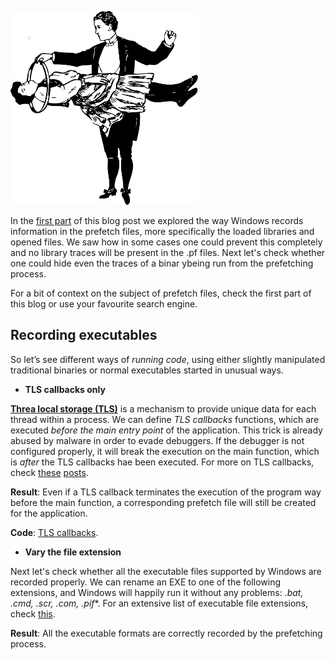 ![Logo](/assets/images/tricks2.png)

In the [first part](https://livz.github.io/2017/06/29/exploring-prefetch-part-1.html) of this blog post we explored 
the way Windows records information in the prefetch files, more specifically the loaded libraries and opened files.
We saw how in some cases one could prevent this completely and no library traces will be present in the .pf files. 
Next let's check whether one could hide even the traces of a binar ybeing run from the prefetching process. 

For a bit of context on the subject of prefetch files, check the first part of this blog or use your favourite search engine.  

## Recording executables
So let’s see different ways of *running code*, using either slightly manipulated traditional binaries
or normal executables started in unusual ways.

* __TLS callbacks only__

[**Threa local storage (TLS)**](https://msdn.microsoft.com/en-us/library/windows/desktop/ms686749(v=vs.85).aspx) is a mechanism 
to provide unique data for each thread within a process. We can define *TLS callbacks* functions, which are executed 
*before the main entry point* of the application. This trick is already abused by malware in order to evade debuggers. 
If the debugger is not configured properly, it will break the execution on the main function, which is *after* the TLS callbacks hae been executed. For more on TLS callbacks, check [these](http://waleedassar.blogspot.co.uk/2010/10/quick-look-at-tls-callbacks.html) [posts](http://www.hexblog.com/?p=9).

**Result**: Even if a TLS callback terminates the execution of the program way before the main function, a corresponding 
prefetch file will still be created for the application.

**Code**: [TLS callbacks](https://gist.github.com/livz/47d128220af3357a0616fb2f762ddcfd).
* __Vary the file extension__

Next let's check whether all the executable files supported by Windows are recorded properly. We can rename an EXE to one of the following extensions, and Windows will happily run it without any problems: *.bat, .cmd, .scr, .com, .pif**. For an extensive list of 
executable file extensions, check [this](https://www.lifewire.com/list-of-executable-file-extensions-2626061).

**Result**: All the executable formats are correctly recorded by the prefetching process. 
